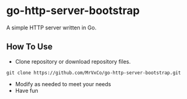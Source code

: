 # go-http-server-bootstrap
A simple HTTP server written in Go.

## How To Use
- Clone repository or download repository files.
```
git clone https://github.com/MrVxCo/go-http-server-bootstrap.git
```
- Modify as needed to meet your needs
- Have fun
